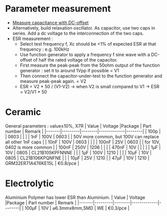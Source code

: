 # Parameter measurement
* [Measure capacitance with DC-offset](https://www.youtube.com/watch?v=Wo7E__AifQg)
 * Alternatively, build relaxation oscillator.  As capacitor, use two caps in series.  Add a dc voltage to the interconnection of the two caps.
* ESR measurement :
    * Select test frequency f, Xc should be <1% of expected ESR at that frequency : e.g. 100kHz
    * Use function generator to apply a frequency f sine wave with a DC-offset of half the rated voltage of the capacitor.
    * First measure the peak-peak from the 50ohm output of the function generator : set it to around 1Vpp if possible  = V1
    * Then connect the capacitor-under-test to the function generator and measure peak-peak again. = V2
    * ESR = V2 * 50 / (V1-V2) -> when V2 is small compared to V1 -> ESR = V2/V1 * 50

# Ceramic
General parameters : value±10%, X7R
| Value | Voltage |Package | Part number | Remark |
|-------|---------|--------|-------------|--------| 
| 100p  |         | 0603   | | |
| 1nF   | 100V    | 0603   | | 50V more common, but 100V can replace all other 1nF caps |
| 10nF  | 100V    | 0603   | | |
| 100nF | 25V     | 0603   |  | for 10V, 0402 is more common |
| 100nF | 250V    | 1206   | | |
| 470nF | 10V     |        | | |
| 1µF   | 10V     | 0805   | CL21B105KPFNNNE | |
| 1µF   | 100V    | 1210   |                 | | 
| 10µF  | 10V     | 0805   | CL21B106KPQNFNE | |
| 10µF  | 25V     | 1210   |
| 47µF  | 10V     | 1210   | GRM32ER71A476KE15L | €0.8/pce |

# Electrolytic
Aluminium Polymer has lower ESR than Aluminium.
| Value | Voltage |Package | Part number | Remark |
|-------|---------|--------|-------------|--------| 
| 100µF | 10V     | ⌀6.3mmx8mm,SMD   | WE  | €0.3/pce |

